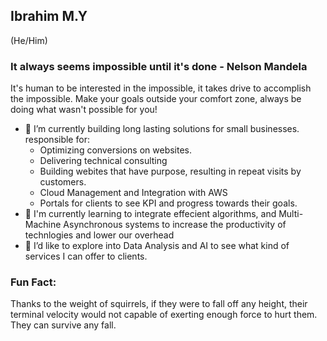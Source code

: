 ## Ibrahim M.Y
(He/Him)

### It always seems impossible until it's done - Nelson Mandela
It's human to be interested in the impossible, it takes drive to accomplish the impossible. Make your goals outside your comfort zone, always be doing what wasn't possible for you!


- 🔭 I’m currently building long lasting solutions for small businesses. responsible for:
  - Optimizing conversions on websites.
  - Delivering technical consulting
  - Building webites that have purpose, resulting in repeat visits by customers.
  - Cloud Management and Integration with AWS
  - Portals for clients to see KPI and progress towards their goals.
- 🌱 I'm currently learning to integrate effecient algorithms, and Multi-Machine Asynchronous systems to increase the productivity of technlogies and lower our overhead
- 👀 I’d like to explore into Data Analysis and AI to see what kind of services I can offer to clients.

### Fun Fact:
Thanks to the weight of squirrels, if they were to fall off any height, their terminal velocity would not capable of exerting enough force to hurt them. They can survive any fall.

<!--
**0bro/0bro** is a ✨ _special_ ✨ repository because its `README.md` (this file) appears on your GitHub profile.

Here are some ideas to get you started:
- 🤔 I’m looking for help with ...
- 💬 Ask me about ...
- 📫 How to reach me: ...
-->
